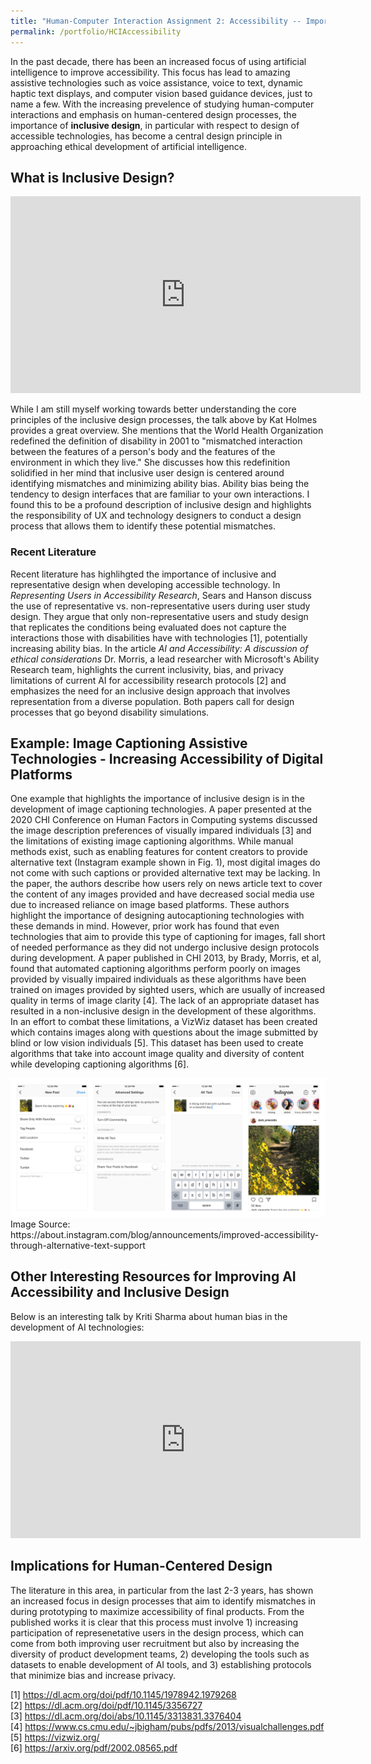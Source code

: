 ```yaml
---
title: "Human-Computer Interaction Assignment 2: Accessibility -- Importance of Inclusive Design"
permalink: /portfolio/HCIAccessibility
---
```


In the past decade, there has been an increased focus of using artificial intelligence to improve accessibility. This focus has lead to amazing assistive technologies such as voice assistance, voice to text, dynamic haptic text displays, and computer vision based guidance devices, just to name a few. With the increasing prevelence of studying human-computer interactions and emphasis on human-centered design processes, the importance of **inclusive design**, in particular with respect to design of accessible technologies, has become a central design principle in approaching ethical development of artificial intelligence. 

## What is Inclusive Design?
<iframe width="560" height="315" src="https://www.youtube.com/embed/-iccWRhKZa8" frameborder="0" allow="accelerometer; autoplay; clipboard-write; encrypted-media; gyroscope; picture-in-picture" allowfullscreen></iframe>

While I am still myself working towards better understanding the core principles of the inclusive design processes, the talk above by Kat Holmes provides a great overview. She mentions that the World Health Organization redefined the definition of disability in 2001 to "mismatched interaction between the features of a person's body and the features of the environment in which they live." She discusses how this redefinition solidified in her mind that inclusive user design is centered around identifying mismatches and minimizing ability bias. Ability bias being the tendency to design interfaces that are familiar to your own interactions. I found this to be a profound description of inclusive design and highlights the responsibility of UX and technology designers to conduct a design process that allows them to identify these potential mismatches. 

### Recent Literature  
Recent literature has highlihgted the importance of inclusive and representative design when developing accessible technology. In *Representing Users in Accessibility Research*, Sears and Hanson discuss the use of representative vs. non-representative users during user study design. They argue that only non-representative users and study design that replicates the conditions being evaluated does not capture the interactions those with disabilities have with technologies [1], potentially increasing ability bias. In the article *AI and Accessibility: A discussion of ethical considerations* Dr. Morris, a lead researcher with Microsoft's Ability Research team, highlights the current inclusivity, bias, and privacy limitations of current AI for accessibility research protocols [2] and emphasizes the need for an inclusive design approach that involves representation from a diverse population. Both papers call for design processes that go beyond disability simulations.    

## Example: Image Captioning Assistive Technologies - Increasing Accessibility of Digital Platforms
One example that highlights the importance of inclusive design is in the development of image captioning technologies. A paper presented at the 2020 CHI Conference on Human Factors in Computing systems discussed the image description preferences of visually impared individuals [3] and the limitations of existing image captioning algorithms. While manual methods exist, such as enabling features for content creators to provide alternative text (Instagram example shown in Fig. 1), most digital images do not come with such captions or provided alternative text may be lacking. In the paper, the authors describe how users rely on news article text to cover the content of any images provided and have decreased social media use due to increased reliance on image based platforms. These authors highlight the importance of designing autocaptioning technologies with these demands in mind. However, prior work has found that even technologies that aim to provide this type of captioning for images, fall short of needed performance as they did not undergo inclusive design protocols during development. A paper published in CHI 2013, by Brady, Morris, et al, found that automated captioning algorithms perform poorly on images provided by visually impaired individuals as these algorithms have been trained on images provided by sighted users, which are usually of increased quality in terms of image clarity [4]. The lack of an appropriate dataset has resulted in a non-inclusive design in the development of these algorithms. In an effort to combat these limitations, a VizWiz dataset has been created which contains images along with questions about the image submitted by blind or low vision individuals [5]. This dataset has been used to create algorithms that take into account image quality and diversity of content while developing captioning algorithms [6]. 

<div align="center">
  <img src='/images/hci/instaExample.png'>
</div>
Image Source: https://about.instagram.com/blog/announcements/improved-accessibility-through-alternative-text-support


## Other Interesting Resources for Improving AI Accessibility and Inclusive Design
Below is an interesting talk by Kriti Sharma about human bias in the development of AI technologies: 
<iframe width="560" height="315" src="https://www.youtube.com/embed/BRRNeBKwvNM" frameborder="0" allow="accelerometer; autoplay; clipboard-write; encrypted-media; gyroscope; picture-in-picture" allowfullscreen></iframe>

## Implications for Human-Centered Design
The literature in this area, in particular from the last 2-3 years, has shown an increased focus in design processes that aim to identify mismatches in during prototyping to maximize accessibility of final products. From the published works it is clear that this process must involve 1) increasing participation of represenetative users in the design process, which can come from both improving user recruitment but also by increasing the diversity of product development teams, 2) developing the tools such as datasets to enable development of AI tools, and 3) establishing protocols that minimize bias and increase privacy. 


[1] https://dl.acm.org/doi/pdf/10.1145/1978942.1979268               
[2] https://dl.acm.org/doi/pdf/10.1145/3356727                   
[3] https://dl.acm.org/doi/abs/10.1145/3313831.3376404             
[4] https://www.cs.cmu.edu/~jbigham/pubs/pdfs/2013/visualchallenges.pdf                  
[5] https://vizwiz.org/                 
[6] https://arxiv.org/pdf/2002.08565.pdf                      
